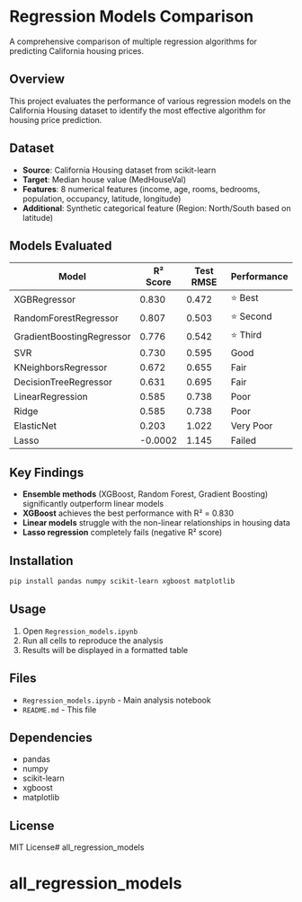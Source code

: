 # Regression Models Comparison

A comprehensive comparison of multiple regression algorithms for predicting California housing prices.

## Overview

This project evaluates the performance of various regression models on the California Housing dataset to identify the most effective algorithm for housing price prediction.

## Dataset

- **Source**: California Housing dataset from scikit-learn
- **Target**: Median house value (MedHouseVal)
- **Features**: 8 numerical features (income, age, rooms, bedrooms, population, occupancy, latitude, longitude)
- **Additional**: Synthetic categorical feature (Region: North/South based on latitude)

## Models Evaluated

| Model | R² Score | Test RMSE | Performance |
|-------|----------|-----------|-------------|
| XGBRegressor | 0.830 | 0.472 | ⭐ Best |
| RandomForestRegressor | 0.807 | 0.503 | ⭐ Second |
| GradientBoostingRegressor | 0.776 | 0.542 | ⭐ Third |
| SVR | 0.730 | 0.595 | Good |
| KNeighborsRegressor | 0.672 | 0.655 | Fair |
| DecisionTreeRegressor | 0.631 | 0.695 | Fair |
| LinearRegression | 0.585 | 0.738 | Poor |
| Ridge | 0.585 | 0.738 | Poor |
| ElasticNet | 0.203 | 1.022 | Very Poor |
| Lasso | -0.0002 | 1.145 | Failed |

## Key Findings

- **Ensemble methods** (XGBoost, Random Forest, Gradient Boosting) significantly outperform linear models
- **XGBoost** achieves the best performance with R² = 0.830
- **Linear models** struggle with the non-linear relationships in housing data
- **Lasso regression** completely fails (negative R² score)

## Installation

```bash
pip install pandas numpy scikit-learn xgboost matplotlib
```

## Usage

1. Open `Regression_models.ipynb`
2. Run all cells to reproduce the analysis
3. Results will be displayed in a formatted table

## Files

- `Regression_models.ipynb` - Main analysis notebook
- `README.md` - This file

## Dependencies

- pandas
- numpy
- scikit-learn
- xgboost
- matplotlib

## License

MIT License# all_regression_models
# all_regression_models
